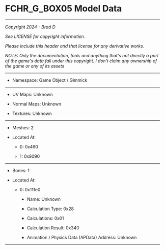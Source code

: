 # FCHR_G_BOX05 Model Data

---

*Copyright 2024 - Brad D*

*See LICENSE for copyright information.*

*Please include this header and that license for any derivative works.*

*NOTE: Only the documentation, tools and anything that's not directly a part of the game's data fall under this copyright. I don't claim any ownership of the game or any of its assets*

---

* Namespace: Game Object / Gimmick

---

* UV Maps: Unknown

* Normal Maps: Unknown

* Textures: Unknown

---

* Meshes: 2

* Located At:

  * 0: 0x460

  * 1: 0x9090

---

* Bones: 1

* Located At:

  * 0: 0x111e0

    * Name: Unknown

    * Calculation Type: 0x28

    * Calculations: 0x01

    * Calculation Result: 0x340

    * Animation / Physics Data (APData) Address: Unknown

---

